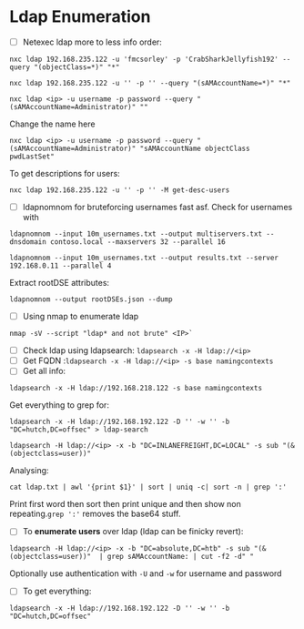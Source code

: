 # Ldap Enumeration

* [ ] Netexec ldap more to less info order:

```
nxc ldap 192.168.235.122 -u 'fmcsorley' -p 'CrabSharkJellyfish192' --query "(objectClass=*)" "*"
```

```
nxc ldap 192.168.235.122 -u '' -p '' --query "(sAMAccountName=*)" "*"
```

```
nxc ldap <ip> -u username -p password --query "(sAMAccountName=Administrator)" ""
```

Change the name here

```
nxc ldap <ip> -u username -p password --query "(sAMAccountName=Administrator)" "sAMAccountName objectClass pwdLastSet"
```

To get descriptions for users:

```
nxc ldap 192.168.235.122 -u '' -p '' -M get-desc-users
```

* [ ] ldapnomnom for bruteforcing usernames fast asf. Check for usernames with

```
ldapnomnom --input 10m_usernames.txt --output multiservers.txt --dnsdomain contoso.local --maxservers 32 --parallel 16
```

```
ldapnomnom --input 10m_usernames.txt --output results.txt --server 192.168.0.11 --parallel 4
```

Extract rootDSE attributes:

```
ldapnomnom --output rootDSEs.json --dump
```

* [ ] Using nmap to enumerate ldap

```
nmap -sV --script "ldap* and not brute" <IP>` 
```

* [ ] Check ldap using ldapsearch: `ldapsearch -x -H ldap://<ip>`
* [ ] Get FQDN :`ldapsearch -x -H ldap://<ip> -s base namingcontexts`
* [ ] Get all info:

```
ldapsearch -x -H ldap://192.168.218.122 -s base namingcontexts
```

Get everything to grep for:

```
ldapsearch -x -H ldap://192.168.192.122 -D '' -w '' -b "DC=hutch,DC=offsec" > ldap-search
```

```
ldapsearch -H ldap://<ip> -x -b "DC=INLANEFREIGHT,DC=LOCAL" -s sub "(&(objectclass=user))"
```

Analysing:

```
cat ldap.txt | awl '{print $1}' | sort | uniq -c| sort -n | grep ':'
```

Print first word then sort then print unique and then show non repeating.`grep ':'` removes the base64 stuff.

* [ ] To **enumerate users** over ldap (ldap can be finicky revert):

```
ldapsearch -H ldap://<ip> -x -b "DC=absolute,DC=htb" -s sub "(&(objectclass=user))"  | grep sAMAccountName: | cut -f2 -d" "
```

Optionally use authentication with `-U` and `-w` for username and password

* [ ] To get everything:

```
ldapsearch -x -H ldap://192.168.192.122 -D '' -w '' -b "DC=hutch,DC=offsec"
```
